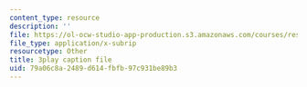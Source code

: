```yaml
---
content_type: resource
description: ''
file: https://ol-ocw-studio-app-production.s3.amazonaws.com/courses/res-9-003-brains-minds-and-machines-summer-course-summer-2015/79a06c8a2489d614fbfb97c931be89b3_eKKXJyabCAQ.srt
file_type: application/x-subrip
resourcetype: Other
title: 3play caption file
uid: 79a06c8a-2489-d614-fbfb-97c931be89b3
---
```

